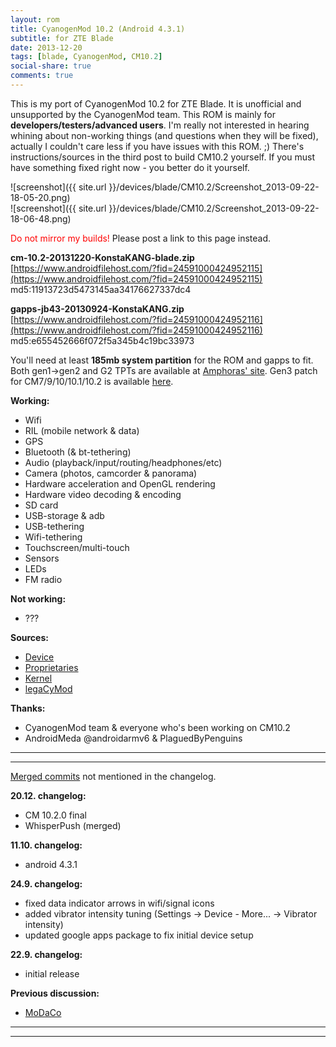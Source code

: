```yaml
---
layout: rom
title: CyanogenMod 10.2 (Android 4.3.1)
subtitle: for ZTE Blade
date: 2013-12-20
tags: [blade, CyanogenMod, CM10.2]
social-share: true
comments: true
---
```


This is my port of CyanogenMod 10.2 for ZTE Blade. It is unofficial and unsupported by the CyanogenMod team. This ROM is mainly for **developers/testers/advanced users**. I'm really not interested in hearing whining about non-working things (and questions when they will be fixed), actually I couldn't care less if you have issues with this ROM. ;) There's instructions/sources in the third post to build CM10.2 yourself. If you must have something fixed right now - you better do it yourself.

![screenshot]({{ site.url }}/devices/blade/CM10.2/Screenshot_2013-09-22-18-05-20.png)  
![screenshot]({{ site.url }}/devices/blade/CM10.2/Screenshot_2013-09-22-18-06-48.png)

<span style="color:#FF0000;">Do not mirror my builds!</span> Please post a link to this page instead.

**cm-10.2-20131220-KonstaKANG-blade.zip**  
[https://www.androidfilehost.com/?fid=24591000424952115](https://www.androidfilehost.com/?fid=24591000424952115)  
md5:11913723d5473145aa34176627337dc4

**gapps-jb43-20130924-KonstaKANG.zip**  
[https://www.androidfilehost.com/?fid=24591000424952116](https://www.androidfilehost.com/?fid=24591000424952116)  
md5:e655452666f072f5a345b4c19bc33973

You'll need at least **185mb system partition** for the ROM and gapps to fit. Both gen1->gen2 and G2 TPTs are available at [Amphoras' site](http://amphoras.co.uk/index.php/downloads/blade-tpts). Gen3 patch for CM7/9/10/10.1/10.2 is available [here](https://www.androidfilehost.com/?fid=24591000424952119).

**Working:**

- Wifi
- RIL (mobile network & data)
- GPS
- Bluetooth (& bt-tethering)
- Audio (playback/input/routing/headphones/etc)
- Camera (photos, camcorder & panorama)
- Hardware acceleration and OpenGL rendering
- Hardware video decoding & encoding
- SD card
- USB-storage & adb
- USB-tethering
- Wifi-tethering
- Touchscreen/multi-touch
- Sensors
- LEDs
- FM radio

**Not working:**

- ???

**Sources:**

- [Device](https://github.com/KonstaT/android_device_zte_blade/tree/cm-10.2)
- [Proprietaries](https://github.com/KonstaT/proprietary_vendor_zte/tree/cm-10.2)
- [Kernel](https://github.com/KonstaT/zte-kernel-msm7x27/tree/cm-10-2)
- [legaCyMod](https://github.com/legaCyMod)

**Thanks:**

- CyanogenMod team & everyone who's been working on CM10.2
- AndroidMeda @androidarmv6 & PlaguedByPenguins

----
----

[Merged commits](https://review.cyanogenmod.org/#/q/status:merged++branch:cm-10.2+-project:%255E.*device.*+-project:%255E.*kernel.*,n,z) not mentioned in the changelog.

**20.12. changelog:**

- CM 10.2.0 final
- WhisperPush (merged)

**11.10. changelog:**

- android 4.3.1

**24.9. changelog:**

- fixed data indicator arrows in wifi/signal icons
- added vibrator intensity tuning (Settings -> Device - More... -> Vibrator intensity)
- updated google apps package to fix initial device setup

**22.9. changelog:**

- initial release

**Previous discussion:**

- [MoDaCo](http://www.modaco.com/topic/365330-cyanogenmod-102/)

----
----

